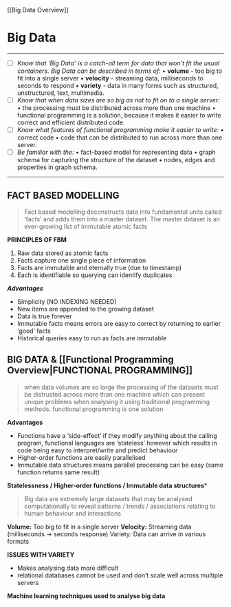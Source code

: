 [[Big Data Overview]]
# Big Data
---
- [ ] *Know that 'Big Data' is a catch-all term for data that won't fit the usual containers. Big Data can be described in terms of:*
	• **volume** - too big to fit into a single server 
	• **velocity** - streaming data, milliseconds to seconds to respond 
	• **variety** - data in many forms such as structured, unstructured, text, multimedia.
- [ ] *Know that when data sizes are so big as not to fit on to a single server:* 
	• the processing must be distributed across more than one machine 
	• functional programming is a solution, because it makes it easier to write correct and efficient distributed code.
- [ ] *Know what features of functional programming make it easier to write:*
	• correct code 
	• code that can be distributed to run across more than one server.
- [ ] *Be familiar with the:* 
	• fact-based model for representing data 
	• graph schema for capturing the structure of the dataset 
	• nodes, edges and properties in graph schema.
---
## **FACT BASED MODELLING**

> Fact based modelling deconstructs data into fundamental units called ‘facts’ and adds them into a master dataset. The master dataset is an ever-growing list of immutable atomic facts

**PRINCIPLES OF FBM**
1. Raw data stored as atomic facts
2. Facts capture one single piece of information
3. Facts are immutable and eternally true (due to timestamp)
4. Each is identifiable so querying can identify duplicates

_**Advantages**_
- Simplicity (NO INDEXING NEEDED)
- New items are appended to the growing dataset
- Data is true forever
- Immutable facts means errors are easy to correct by returning to earlier ‘good’ facts
- Historical queries easy to run as facts are immutable

## **BIG DATA & [[Functional Programming Overview|FUNCTIONAL PROGRAMMING]]**

>when data volumes are so large the processing of the datasets must be distrusted across more than one machine which can present unique problems when analysing it using traditional programming methods. functional programming is one solution

**Advantages**
- Functions have a ‘side-effect’ if they modify anything about the calling program, functional languages are ‘stateless’ however which results in code being easy to interpret/write and predict behaviour
- Higher-order functions are easily parallelised
- Immutable data structures means parallel processing can be easy (same function returns same result)

**Statelessness / Higher-order functions / Immutable data structures***

> Big data are extremely large datasets that may be analysed computationally to reveal patterns / trends / associations relating to human behaviour and interactions

**Volume:** Too big to fit in a single server
**Velocity:** Streaming data (milliseconds → seconds response)
Variety: Data can arrive in various formats

**ISSUES WITH VARIETY**
- Makes analysing data more difficult
- relational databases cannot be used and don’t scale well across multiple servers

**Machine learning techniques used to analyse big data**